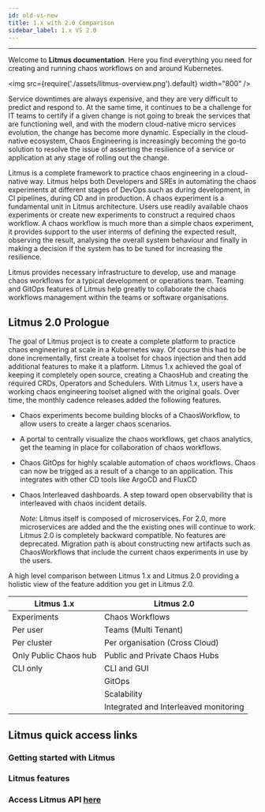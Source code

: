 ```yaml
---
id: old-vs-new
title: 1.x with 2.0 Comparison
sidebar_label: 1.x VS 2.0
---
```


---
Welcome to **Litmus documentation**. Here you find everything you need for creating and running chaos workflows on and around Kubernetes. 

<img src={require('./assets/litmus-overview.png').default} width="800" />

Service downtimes are always expensive, and they are very difficult to predict and respond to. At the same time, it continues to be a challenge for IT teams to certify if a given change is not going to break the services that are functioning well, and with the modern cloud-native micro services evolution, the change has become more dynamic. Especially in the cloud-native ecosystem, Chaos Engineering is increasingly becoming the go-to solution to resolve the issue of asserting the resilience of a service or application at any stage of rolling out the change. 

Litmus is a complete framework to practice chaos engineering in a cloud-native way. Litmus helps both Developers and SREs in automating the chaos experiments at different stages of DevOps such as during development, in CI pipelines, during CD and in production. A chaos experiment is a fundamental unit in Litmus architecture. Users use readily available chaos experiments or create new experiments to construct a required chaos workflow. A chaos workflow is much more than a simple chaos experiment, it provides support to the user interms of defining the expected result, observing the result, analysing the overall system behaviour and finally in making a decision if the system has to be tuned for increasing the resilience. 

Litmus provides necessary infrastructure to develop, use and manage chaos workflows for a typical development or operations team. Teaming and GitOps features of Litmus help greatly to collaborate the chaos workflows management within the teams or software organisations. 

## Litmus 2.0 Prologue
The goal of Litmus project is to create a complete platform to practice chaos engineering at scale in a Kubernetes way. Of course this had to be done incrementally, first create a toolset for chaos injection and then add additional features to make it a platform. Litmus 1.x achieved the goal of keeping it completely open source, creating a ChaosHub and creating the required CRDs, Operators and Schedulers. With Litmus 1.x, users have a working chaos engineering toolset aligned with the original goals. Over time, the monthly cadence releases added the following features.

- Chaos experiments become building blocks of a ChaosWorkflow, to allow users to create a larger chaos scenarios.

- A portal to centrally visualize the chaos workflows, get chaos analytics, get the teaming in place for collaboration of chaos workflows.

- Chaos GitOps for highly scalable automation of chaos workflows. Chaos can now be trigged as a result of a change to an application. This integrates with other CD tools like ArgoCD and FluxCD

- Chaos Interleaved dashboards. A step toward open observability that is interleaved with chaos incident details.

  *Note:* Litmus itself is composed of microservices. For 2.0, more microservices are added and the the existing ones will continue to work. Litmus 2.0 is completely backward compatible. No features are deprecated. Migration path is about constructing new artifacts such as ChaosWorkflows that include the current chaos experiments in use by the users.

A high level comparison between Litmus 1.x and Litmus 2.0 providing a holistic view of the feature addition you get  in Litmus 2.0.

| Litmus 1.x            | Litmus 2.0                            |
| --------------------- | ------------------------------------- |
| Experiments           | Chaos Workflows                       |
| Per user              | Teams (Multi Tenant)                  |
| Per cluster           | Per organisation (Cross Cloud)        |
| Only Public Chaos hub | Public and Private Chaos Hubs         |
| CLI only              | CLI and GUI                           |
|                       | GitOps                                |
|                       | Scalability                           |
|                       | Integrated and Interleaved monitoring |




## Litmus quick access links

### Getting started with Litmus

### Litmus features

### Access Litmus API [here](https://litmuschaos.github.io/litmus/api.html) 